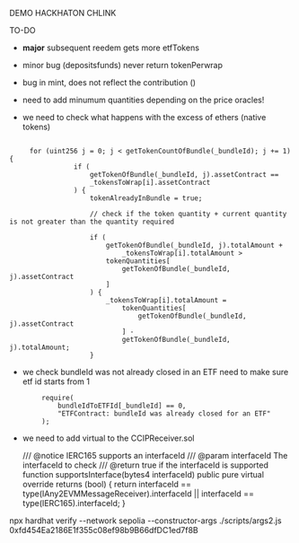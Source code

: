 DEMO HACKHATON CHLINK


TO-DO

- **major** subsequent reedem gets more etfTokens

- minor bug (depositsfunds) never return tokenPerwrap

- bug in mint, does not reflect the contribution ()

- need to add minumum quantities depending on the price oracles!

- we need to check what happens with the excess of ethers (native tokens)

```

     for (uint256 j = 0; j < getTokenCountOfBundle(_bundleId); j += 1) {
                if (
                    getTokenOfBundle(_bundleId, j).assetContract ==
                    _tokensToWrap[i].assetContract
                ) {
                    tokenAlreadyInBundle = true;

                    // check if the token quantity + current quantity is not greater than the quantity required
                    
                    if (
                        getTokenOfBundle(_bundleId, j).totalAmount +
                            _tokensToWrap[i].totalAmount >
                        tokenQuantities[
                            getTokenOfBundle(_bundleId, j).assetContract
                        ]
                    ) {
                        _tokensToWrap[i].totalAmount =
                            tokenQuantities[
                                getTokenOfBundle(_bundleId, j).assetContract
                            ] -
                            getTokenOfBundle(_bundleId, j).totalAmount;
                    }
```

- we check bundleId was not already closed in an ETF need to make sure etf id starts from 1

```
        require(
            bundleIdToETFId[_bundleId] == 0,
            "ETFContract: bundleId was already closed for an ETF"
        );
```

- we need to add virtual to the CCIPReceiver.sol

  /// @notice IERC165 supports an interfaceId
  /// @param interfaceId The interfaceId to check
  /// @return true if the interfaceId is supported
  function supportsInterface(bytes4 interfaceId) public pure virtual override returns (bool) {
    return interfaceId == type(IAny2EVMMessageReceiver).interfaceId || interfaceId == type(IERC165).interfaceId;
  }


npx hardhat verify --network sepolia --constructor-args ./scripts/args2.js  0xfd454Ea2186E1f355c08ef98b9B66dfDC1ed7f8B